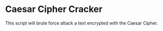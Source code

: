# Caesar Cipher Cracker

This script will brute force attack a text encrypted with the Caesar Cipher.

